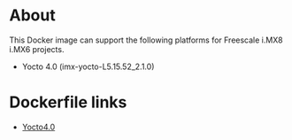 # About
This Docker image can support the following platforms for Freescale i.MX8 i.MX6  projects.

- Yocto 4.0 (imx-yocto-L5.15.52_2.1.0)

# Dockerfile links
- [Yocto4.0](https://github.com/ADVANTECH-Corp/docker-images/blob/u20.04-imx8LBV1/advrisc/u20.04-imx8LBV1/Dockerfile)

